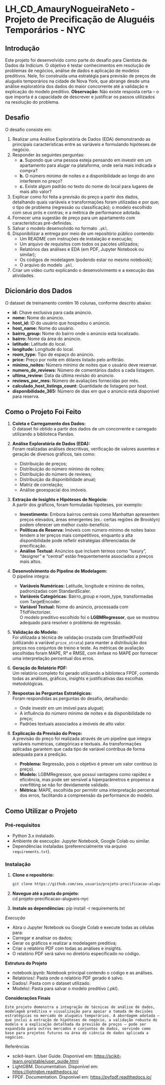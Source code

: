 # LH_CD_AmauryNogueiraNeto - Projeto de Precificação de Aluguéis Temporários - NYC

## Introdução  
Este projeto foi desenvolvido como parte do desafio para Cientista de Dados da Indicium. O objetivo é testar conhecimentos em resolução de problemas de negócios, análise de dados e aplicação de modelos preditivos. Nele, foi construída uma estratégia para previsão de preços de aluguéis temporários na cidade de Nova York, que abrange desde uma análise exploratória dos dados do maior concorrente até a validação e explicação do modelo preditivo. **Observação:** Não existe resposta certa – o que importa é a capacidade de descrever e justificar os passos utilizados na resolução do problema.

## Desafio  
O desafio consiste em:  
1. Realizar uma Análise Exploratória de Dados (EDA) demonstrando as principais características entre as variáveis e formulando hipóteses de negócio.  
2. Responder às seguintes perguntas:  
   - **a.** Supondo que uma pessoa esteja pensando em investir em um apartamento para alugar na plataforma, onde seria mais indicada a compra?  
   - **b.** O número mínimo de noites e a disponibilidade ao longo do ano interferem no preço?  
   - **c.** Existe algum padrão no texto do nome do local para lugares de mais alto valor?  
3. Explicar como foi feita a previsão do preço a partir dos dados, detalhando quais variáveis e transformações foram utilizadas e por que; o tipo de problema (regressão ou classificação); o modelo escolhido com seus prós e contras; e a métrica de performance adotada.  
4. Fornecer uma sugestão de preço para um apartamento com características pré-definidas.  
5. Salvar o modelo desenvolvido no formato `.pkl`.  
6. Disponibilizar a entrega por meio de um repositório público contendo:  
   - Um README com instruções de instalação e execução;  
   - Um arquivo de requisitos com todos os pacotes utilizados;  
   - Relatórios das análises e EDA (em PDF, Jupyter Notebook ou similar);  
   - Os códigos de modelagem (podendo estar no mesmo notebook);  
   - O arquivo do modelo `.pkl`.  
7. Criar um vídeo curto explicando o desenvolvimento e a execução das atividades.  

## Dicionário dos Dados  
O dataset de treinamento contém 16 colunas, conforme descrito abaixo:  
- **id:** Chave exclusiva para cada anúncio.  
- **nome:** Nome do anúncio.  
- **host_id:** ID do usuário que hospedou o anúncio.  
- **host_name:** Nome do usuário.  
- **bairro_group:** Nome do bairro onde o anúncio está localizado.  
- **bairro:** Nome da área do anúncio.  
- **latitude:** Latitude do local.  
- **longitude:** Longitude do local.  
- **room_type:** Tipo de espaço do anúncio.  
- **price:** Preço por noite em dólares listado pelo anfitrião.  
- **minimo_noites:** Número mínimo de noites que o usuário deve reservar.  
- **numero_de_reviews:** Número de comentários dados a cada listagem.  
- **ultima_review:** Data da última revisão do anúncio.  
- **reviews_por_mes:** Número de avaliações fornecidas por mês.  
- **calculado_host_listings_count:** Quantidade de listagens por host.  
- **disponibilidade_365:** Número de dias em que o anúncio está disponível para reserva.

## Como o Projeto Foi Feito  
1. **Coleta e Carregamento dos Dados:**  
   O dataset foi obtido a partir dos dados de um concorrente e carregado utilizando a biblioteca Pandas.

2. **Análise Exploratória de Dados (EDA):**  
   Foram realizadas análises descritivas, verificação de valores ausentes e geração de diversos gráficos, tais como:  
   - Distribuição de preços;  
   - Distribuição do número mínimo de noites;  
   - Distribuição do número de reviews;  
   - Distribuição da disponibilidade anual;  
   - Matriz de correlação;  
   - Análise geoespacial dos imóveis.

3. **Extração de Insights e Hipóteses de Negócio:**  
   A partir dos gráficos, foram formuladas hipóteses, por exemplo:  
   - **Investimento:** Embora bairros centrais como Manhattan apresentem preços elevados, áreas emergentes (ex.: certas regiões de Brooklyn) podem oferecer um melhor custo-benefício.  
   - **Políticas de Reserva:** Imóveis com número mínimo de noites baixo tendem a ter preços mais competitivos, enquanto a alta disponibilidade pode refletir estratégias diferenciadas de precificação.  
   - **Análise Textual:** Anúncios que incluem termos como “luxury”, “designer” e “central” estão frequentemente associados a preços mais altos.

4. **Desenvolvimento do Pipeline de Modelagem:**  
   O pipeline integra:  
   - **Variáveis Numéricas:** Latitude, longitude e mínimo de noites, padronizadas com StandardScaler.  
   - **Variáveis Categóricas:** Bairro_group e room_type, transformadas com TargetEncoder.  
   - **Variável Textual:** Nome do anúncio, processada com TfidfVectorizer.  
   O modelo preditivo escolhido foi o **LGBMRegressor**, que se mostrou adequado para resolver o problema de regressão.

5. **Validação do Modelo:**  
   Foi utilizada a técnica de validação cruzada com StratifiedKFold (utilizando a variável `price_strata`) para manter a distribuição dos preços nos conjuntos de treino e teste. As métricas de avaliação escolhidas foram MAPE, R² e RMSE, com ênfase no MAPE por fornecer uma interpretação percentual dos erros.

6. **Geração do Relatório PDF:**  
   Um relatório completo foi gerado utilizando a biblioteca FPDF, contendo todas as análises, gráficos, insights e justificativas das escolhas metodológicas.

7. **Respostas às Perguntas Estratégicas:**  
   Foram respondidas as perguntas do desafio, detalhando:  
   - Onde investir em um imóvel para aluguel;  
   - A influência do número mínimo de noites e da disponibilidade no preço;  
   - Padrões textuais associados a imóveis de alto valor.

8. **Explicação da Previsão do Preço:**  
   A previsão do preço foi realizada através de um pipeline que integra variáveis numéricas, categóricas e textuais. As transformações aplicadas garantem que cada tipo de variável contribua de forma adequada para a predição.  
   - **Problema:** Regressão, pois o objetivo é prever um valor contínuo (o preço).  
   - **Modelo:** LGBMRegressor, que possui vantagens como rapidez e eficiência, mas pode ser sensível a hiperparâmetros e propenso a overfitting se não for devidamente validado.  
   - **Métrica:** MAPE, escolhida por permitir uma interpretação percentual dos erros, facilitando a compreensão da performance do modelo.

## Como Utilizar o Projeto

### Pré-requisitos  
- Python 3.x instalado.  
- Ambiente de execução: Jupyter Notebook, Google Colab ou similar.  
- Dependências instaladas (preferencialmente via arquivo `requirements.txt`).

### Instalação  
1. **Clone o repositório:**  
   ```bash
   git clone https://github.com/seu_usuario/projeto-precificacao-alugueis-nyc.git

2. **Navegue até a pasta do projeto:**  
	cd projeto-precificacao-alugueis-nyc


3.	**Instale as dependências:**
	pip install -r requirements.txt



*Execução*
- Abra o Jupyter Notebook ou Google Colab e execute todas as células para:
- Carregar e analisar os dados;
- Gerar os gráficos e realizar a modelagem preditiva;
- Criar o relatório PDF com todas as análises e insights.
- O relatório PDF será salvo no diretório especificado no código.

**Estrutura do Projeto**
- notebook.ipynb: Notebook principal contendo o código e as análises.
- Relatórios/: Pasta onde o relatório PDF gerado é salvo.
- Dados/: Pasta com o dataset utilizado.
- Modelo/: Pasta para salvar o modelo preditivo (.pkl).

**Considerações Finais**

	Este projeto demonstra a integração de técnicas de análise de dados, modelagem preditiva e visualização para apoiar a tomada de decisões estratégicas no mercado de aluguéis temporários. A abordagem adotada – que inclui a extração de hipóteses de negócio, a validação robusta do modelo e a explicação detalhada da previsão de preços – pode ser expandida para outros mercados e conjuntos de dados, servindo como base para projetos futuros na área de ciência de dados aplicada a negócios.

Referências
 - scikit-learn. User Guide. Disponível em: https://scikit-learn.org/stable/user_guide.html
 - LightGBM. Documentation. Disponível em: https://lightgbm.readthedocs.io/
 - FPDF. Documentation. Disponível em: https://pyfpdf.readthedocs.io/

